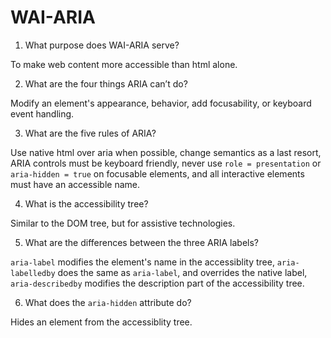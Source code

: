 # WAI-ARIA

1. What purpose does WAI-ARIA serve?

To make web content more accessible than html alone.

2. What are the four things ARIA can’t do?

Modify an element's appearance, behavior, add focusability, or keyboard
event handling.

3. What are the five rules of ARIA?

Use native html over aria when possible, change semantics
as a last resort, ARIA controls must be keyboard friendly,
never use `role = presentation` or `aria-hidden = true` on
focusable elements, and all interactive elements must have an accessible name.

4. What is the accessibility tree?

Similar to the DOM tree, but for assistive technologies.

5. What are the differences between the three ARIA labels?

`aria-label` modifies the element's name in the accessiblity tree,
`aria-labelledby` does the same as `aria-label`, and overrides the
native label, `aria-describedby` modifies the description part of the
accessibility tree.

6. What does the `aria-hidden` attribute do?

Hides an element from the accessiblity tree.
